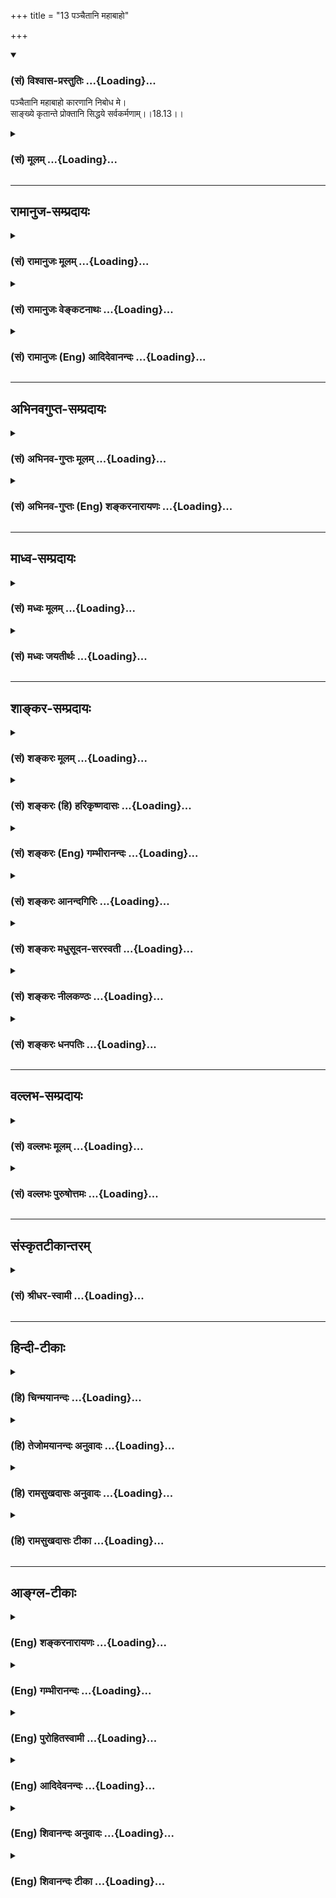 +++
title = "13 पञ्चैतानि महाबाहो"

+++
<div class="js_include" newlevelforh1="3" title="(सं) विश्वास-प्रस्तुतिः" unfilled url="/purANam/mahAbhAratam/06-bhIShma-parva/02-bhagavad-gItA-parva/saMskRtam/vishvAsa-prastutiH/18_moxa-saMnyAsa-yogaH/13_panchaitAni_mahAb.md">
<details open><summary><h3>(सं) विश्वास-प्रस्तुतिः ...{Loading}...</h3></summary>

पञ्चैतानि महाबाहो कारणानि निबोध मे।  
साङ्ख्ये कृतान्ते प्रोक्तानि सिद्धये सर्वकर्मणाम्।।18.13।।
</details>
</div>
<div class="js_include collapsed" newlevelforh1="3" title="(सं) मूलम्" unfilled url="/purANam/mahAbhAratam/06-bhIShma-parva/02-bhagavad-gItA-parva/saMskRtam/mUlam/18_moxa-saMnyAsa-yogaH/13_panchaitAni_mahAb.md">
<details><summary><h3>(सं) मूलम् ...{Loading}...</h3></summary>

पञ्चैतानि महाबाहो कारणानि निबोध मे।  
साङ्ख्ये कृतान्ते प्रोक्तानि सिद्धये सर्वकर्मणाम्।।18.13।।
</details>
</div>


_________________
## रामानुज-सम्प्रदायः
<div class="js_include collapsed" newlevelforh1="3" title="(सं) रामानुजः मूलम्" unfilled url="/purANam/mahAbhAratam/06-bhIShma-parva/02-bhagavad-gItA-parva/saMskRtam/rAmAnujaH/mUlam/18_moxa-saMnyAsa-yogaH/13_panchaitAni_mahAb.md">
<details><summary><h3>(सं) रामानुजः मूलम् ...{Loading}...</h3></summary>

।।18.13।। संख्या बुद्धिः; **साङ्ख्ये कृतान्ते** यथावस्थिततत्त्वविषयया
वैदिक्या बुद्ध्या अनुसंहिते निर्णये **सर्वकर्मणां सिद्धये** -- उत्पत्तये
**प्रोक्तानि पञ्च एतानि कारणानि निबोध मे** मम सकाशात् अनुसंधत्स्व।  
  
वैदिकी हि बुद्धिः शरीरेन्द्रियप्राणजीवात्मोपकरणं परमात्मानम् एव कर्तारम्
अवधारयति। य आत्मनि तिष्ठन्नात्मनोऽन्तरो यमात्मा न वेद; यस्यात्मा शरीरम्;
य आत्मानमन्तरो यमयति; स त आत्मान्तर्याम्यमृतः (श0 प0
14।5।30)अन्तःप्रविष्टः शास्ता जनानां सर्वात्मा (तै0 आ0 3।11।3)
इत्यादिषु। तद् इदम् आह --

</details>
</div>
<div class="js_include collapsed" newlevelforh1="3" title="(सं) रामानुजः वेङ्कटनाथः" unfilled url="/purANam/mahAbhAratam/06-bhIShma-parva/02-bhagavad-gItA-parva/saMskRtam/rAmAnujaH/venkaTanAthaH/18_moxa-saMnyAsa-yogaH/13_panchaitAni_mahAb.md">
<details><summary><h3>(सं) रामानुजः वेङ्कटनाथः ...{Loading}...</h3></summary>

  
  
।।18.13।। अनिष्टमिष्टम् \[18।12\] इत्यादेरनन्तरं कारणपञ्चकोक्तेः का
सङ्गतिः इत्यत्राऽऽह -- इदानीमिति। साक्षात्प्रश्नविषये प्रत्युक्ते
सतीत्यर्थः। भगवति पुरुषोत्तम इत्युमाभ्यां प्रागुक्तप्रकारेण
सर्वान्तर्यामिणः
तद्गतत्वतत्प्रयुक्तदोषाभावख्यापनम्। प्रकारमाहेत्यनेनातृतीयाध्यायादनुक्रान्तस्याकर्तृत्वानुसन्धानस्यात्रैव
सहेतुकयथावस्थितस्वरूपशोधनमिति दर्शितम्। त्रिषु त्यागेषु प्रक्रान्तेषु
अन्यतमस्य प्रकारशोधनमिति सङ्गतिः। त्रिविधेऽपि त्यागे सात्त्विकतया
प्रक्रान्ते किमिति कर्तृत्वत्यागप्रकारमात्रोपपादनं इत्यत्राऽऽह -- तत
एवेति। इतिशब्दोऽत्र हेत्वर्थः। ऋत्विगादिषु कर्तृत्वेऽपि यजमानादेः कर्मणि
फले च ममता दृश्यते तद्वदस्यापि किं न स्यात् अतः कर्तृत्वत्यागमात्रात्कथं
कर्मणि फले च ममताबुद्धिनिवृत्तिः इत्यत्राऽऽह -- परमपुरुषो हीति। हीति
प्रमाणप्रसिद्धिसूचनम्। त्वं न्यञ्चद्भिरुदञ्चद्भिः कर्मसूत्रोपपादितैः। हरे
विहरसि क्रीडाकन्दुकैरिव जन्तुभिःबालः क्रीडनकैरिव
\[म.भा.3।12।543।30।37\]कृष्णस्य हि कृते भूतमिदं विश्वं चराचरम्
\[म.भा.2।38।23\] इत्यादिप्रसिद्धमाह -- स्वकीयेनेत्यादिना। करणाधिपाधिपो
हि परमपुरुषः श्रूयते अतः करणानां जीवशेषत्वदशायामपि गजतुरगाद्यलङ्कारेषु
राज्ञ इव परमपुरुषस्य शेषित्वं न निवर्तत इत्यभिप्रायेणाऽऽहस्वकीयैश्च
करणकलेवरप्राणैरिति। सङ्कोचकाभावाद्दृष्टादृष्टफलप्रदानादिकमपि तस्य
लीलेत्याहस्वलीलाप्रयोजनायेति। लोकवत्तु लीलाकैवल्यम् \[ब्र.सू.2।1।33\]
इत्यादिभिरिदं मीमांसितमिति भावः। लीलादिप्रयोजनायेति पाठे तु आदिशब्देन
कारुण्यादिमूलभक्तरक्षणादिग्रहणम्। ननु शास्त्रीयस्य कर्मणः
परमपुरुषसमाराधनतयैव विधानात्फलपर्यन्तस्य तस्य तदीयता युक्ता लौकिकं तु
कर्म न तथा शिष्टं; नापि तथाध्यक्षं; क्षुन्निवृत्त्यादेः फलस्य
जीवगामित्वेनैवोपलम्भात्; अतो लौकिकानां फलानां जीवशेषत्वे तत्साधनस्यापि
कर्मणस्तदर्थता युक्ता तस्मात्सिद्धये सर्वकर्मणाम् इत्यादिभिः
सर्वविषयसङ्गत्यागाद्युपपादनमशक्यमिति तत्राऽऽह -- अत इति। परमपुरुषस्यैवेति
-- षष्ठी स्वस्वामिभावाख्यसम्बन्धविशेषविश्रान्ता। यथा
पञ्जरशकुन्तपोषणादिकं तत्सुखादिकं च सार्वभौमस्य शेषभूतं; तथाऽत्रापीति
भावः। ,साङ्ख्ये कृतान्ते इति न साङ्ख्यसिद्धान्तो विवक्षितः;
तत्रेश्वरानभ्युपगमात् करणातिरिक्तस्य कर्तृत्वानभ्युपगमेनकर्ता करणं
पृथग्विधम् इति कर्तृकरणविभागोक्त्यसम्भवात्; तस्य वेदविरुद्धत्वे
तत्त्वोपदेशाय तदुपन्यासायोगात्; अविरुद्धत्वेऽपि
वेदमूलत्वस्यैवाङ्गीकर्तव्यत्वे वेद एव विश्रमात्; अर्थौचित्याय च
रूढिपरित्यागेन यौगिकार्थावलम्बनस्य सर्वसम्मतेः अतो वेदेष्वेव
यथावस्थिततत्त्वनिर्णयाय प्रवृत्तो भागः साङ्ख्यकृतान्तशब्देन विवक्षित
इत्यभिप्रायेण निर्वक्ति -- सङ्ख्या बुद्धिरिति। प्रकरणानुरोधेन बुद्धिं
विशिनष्टियथावस्थितेति। यदिहशङ्क्तरेणोक्तंपदार्थाः सङ्ख्यायन्ते यस्मिन्
शास्त्रे तत्साङ्ख्यं वेदान्तः; स एव कृतान्तः; कृतस्य कर्मणोऽस्मिन्नन्तः
इति तदसत्; वेदान्तेष्वपि कर्मान्वयस्य स्थापितत्वात्; रूढिपरित्यागे
चावश्यम्भाविन्युचिततमयोगस्यैव ग्रहीतुं युक्तत्वात्। अन्तशब्दो
निश्चयपरतया नैघण्टुकैः पठितः स एव बुद्धिपूर्वसम्पादिततया कृतशब्देन
विशेष्यत इत्यभिप्रायेणअनुसंहिते निर्णय इत्युक्तम्। यद्वा निर्णयशब्दोऽत्र
निर्णीतवस्तुपरः कृतान्तशब्दस्य सिद्धान्तपर्यायस्य
तत्तदभ्युपगतार्थरूढत्वात्। अत एव हि -- अनुसंहित इति विशेषितम्। न हि
निर्णय एवानुसन्धातव्यः। अथवा प्राचां निर्णयः परैरनुसंहित इति भावः।
निर्णायकशब्दपरो वाऽत्र निर्णयशब्दः। तदानींप्रोक्तानि इत्यनेन समन्वयः।
सिद्धिशब्देन फलपर्यन्तत्वादिकमिहाविवक्षितम्यत्कर्म प्रारभते; ৷৷. ৷৷.
पञ्चैते तस्य हेतवः \[18।15\] इति
कर्मस्वरूपोपसम्पत्तेरेवानन्तरोक्तेरित्यभिप्रायेणाऽऽह -- उत्पत्तय इति। मम
कारणानि इत्यसम्भवान्मदीयानि कारणानीत्युक्तेरिह दैवशब्दनिर्दिष्टस्य
स्वस्य स्वकीयत्वाभावेनानन्वयादुचितमन्वयमाह -- मम सकाशादनुसन्धत्स्वेति।
वक्ष्यमाणानां पञ्चानां यथादर्शनं विविक्ते हेतुभावे
मनस्समाधानविधानार्थमिदमिति भावः। ष़ड्विंशकमनभ्युपगच्छतां पञ्चविंशकं च
कर्तृत्वारोपमात्राधिकरणं प्रतिपादयतां प्रकरणमिदं विरुद्धमित्यभिप्रायेण
यौगिकार्थपरत्वमुपपादयति -- वैदिकी हीति।
शरीरेन्द्रियप्राणजीवात्मोपकरणमिति बहुव्रीहिः। उपकरणं
विवक्षितकार्यार्थतयोपात्तः परिकरः।  
  

</details>
</div>
<div class="js_include collapsed" newlevelforh1="3" title="(सं) रामानुजः (Eng) आदिदेवानन्दः" unfilled url="/purANam/mahAbhAratam/06-bhIShma-parva/02-bhagavad-gItA-parva/saMskRtam/rAmAnujaH/english/AdidevAnandaH/18_moxa-saMnyAsa-yogaH/13_panchaitAni_mahAb.md">
<details><summary><h3>(सं) रामानुजः (Eng) आदिदेवानन्दः ...{Loading}...</h3></summary>

18.13 'Sankhya' means Buddhi (reasoning). 'Sankhya-krtanta' means that
which is determined after due deliberations by the Buddhi in accordance
with the Vedas on the nature of the things as they are. Learn them from
Me. There are five causes for the accomplishment of all actions. But the
understanding according to the Vedas (Vaidiki-buddhi) is that the
Supreme Self alone is the agent working through body, senses, Pranas and
the individual self, as asserted in the following Srutis: 'He who,
dwelling in the self, who rules the self from within your self, the
Inner Ruler, immortal' (Br. U. Madh., 3.7.22), and 'He who has
penetrated the interior, is the Ruler of all creatures and the Self of
all' (Tai. A., 3.11.3). Sri Krsna nows sets forth the five causes:

</details>
</div>


_________________
## अभिनवगुप्त-सम्प्रदायः
<div class="js_include collapsed" newlevelforh1="3" title="(सं) अभिनव-गुप्तः मूलम्" unfilled url="/purANam/mahAbhAratam/06-bhIShma-parva/02-bhagavad-gItA-parva/saMskRtam/abhinava-guptaH/mUlam/18_moxa-saMnyAsa-yogaH/13_panchaitAni_mahAb.md">
<details><summary><h3>(सं) अभिनव-गुप्तः मूलम् ...{Loading}...</h3></summary>

।।18.13 -- 18.17।। अधुना व्यवहारदशायामपि पञ्चस्वपि कर्महेतुषु स्थितेषु
बलादेवामी ( बलादमी ) अविद्यान्धाः पुमांसः स्वात्मन्येव
सकलकर्तृभावभारमारोपयन्ति ( आरोपयन्त्येते )। अतो निजयैव धिया आत्मानं
बध्नन्ति; न तु वस्तुस्थित्या अस्य बन्धः इत्युपदिश्यते -- पञ्चेत्यादि न
निबद्ध्यते इत्यन्तम्। कृतः अन्तः; निश्चयः यत्रेति कृतान्तः; सिद्धान्तः।
अधिष्ठानं; विषयः। दैवम्; प्रागर्जितं शुभाशुभम्। पञ्चैते अधिष्ठानादयः
सामग्रीरूपतां प्राप्ताः सर्वकर्मसु हेतवः। अन्ये तु; अधिष्ठीयते अनेन सर्वं
कर्म इति बुद्धिगतं रजोलब्धवृत्तिकं
धृतिश्रद्धासुखविविदिषाविविदिषारूपपञ्चकपरिणामिकर्मयोगशब्दवाच्यमधिष्ठानं
क्वचित् प्रयत्नशब्देन उक्तम्। कर्ता; अनुसन्धाता बुद्धिलक्षणः। करणं
मनश्चक्षुरादि; बाह्यमपि च खड्गादि। चेष्टा प्राणापानादिका। दैवशब्देन
धर्माधर्मौ ताभ्यां च बुद्धिगताः सर्वेऽपि भावा उपलक्षिताः \[ इति \]।
अन्ये तु अधिष्ठानम् ईश्वरं मन्यन्ते। अकृतबुद्धित्वात्; अनिश्चितप्रज्ञतया।
यः पुनरहंकारवियोगदार्ढ्येन प्रागुक्तयुक्तिशतशोधितेन कर्माणि करोति न स
बन्धभाक् +++(; N न संबन्धभाक् )+++; कृतबुद्धित्वात् इत्याशयः।

</details>
</div>
<div class="js_include collapsed" newlevelforh1="3" title="(सं) अभिनव-गुप्तः (Eng) शङ्करनारायणः" unfilled url="/purANam/mahAbhAratam/06-bhIShma-parva/02-bhagavad-gItA-parva/saMskRtam/abhinava-guptaH/english/shankaranArAyaNaH/18_moxa-saMnyAsa-yogaH/13_panchaitAni_mahAb.md">
<details><summary><h3>(सं) अभिनव-गुप्तः (Eng) शङ्करनारायणः ...{Loading}...</h3></summary>

18.13 See Comment under 18.17

</details>
</div>


_________________
## माध्व-सम्प्रदायः
<div class="js_include collapsed" newlevelforh1="3" title="(सं) मध्वः मूलम्" unfilled url="/purANam/mahAbhAratam/06-bhIShma-parva/02-bhagavad-gItA-parva/saMskRtam/madhvaH/mUlam/18_moxa-saMnyAsa-yogaH/13_panchaitAni_mahAb.md">
<details><summary><h3>(सं) मध्वः मूलम् ...{Loading}...</h3></summary>

।।18.13।। पुनः सन्न्यासं प्रपञ्चयितुं कर्मकारणान्याह -- पञ्चेत्यादिना।
साङ्क्ष्ये कृतान्ते ज्ञानसिद्धान्ते।

</details>
</div>
<div class="js_include collapsed" newlevelforh1="3" title="(सं) मध्वः जयतीर्थः" unfilled url="/purANam/mahAbhAratam/06-bhIShma-parva/02-bhagavad-gItA-parva/saMskRtam/madhvaH/jayatIrthaH/18_moxa-saMnyAsa-yogaH/13_panchaitAni_mahAb.md">
<details><summary><h3>(सं) मध्वः जयतीर्थः ...{Loading}...</h3></summary>

।।18.13।। पञ्चेत्यादेः प्रकृतेन सङ्गत्यप्रतीतेस्तामाह -- **पुनरि**ति। न
केवलं काम्यानां कर्मणां न्यासः सन्न्यासः; किन्तु
कर्तृत्वाभिमानत्यागश्चेत्येवं प्रागुक्तं सन्न्यासं पुनः प्रपञ्चयितुं
आत्मनोऽकर्तृत्वे क्रियानिष्पत्तिप्रसङ्गादङ्गीकार्ये कर्तृत्वे कथं
तदभिमानत्यागो युक्तः इत्याशङ्कापरिहारार्थमात्यव्यतिरिक्तान्येव
कर्मकारणान्याहेत्यर्थः। साङ्ख्यशब्दः कापिलतन्त्रे रूढः। कृतं कर्म
तस्यान्तो निवृत्तिर्यत्रोच्य इत्युपनिषत्सु कृतान्तशब्दं
कश्चिद्व्याख्यातवान्; तदुभयं निवर्तयितुमाह -- **साङ्ख्य** इति।
ज्ञानार्थः सिद्धान्तो ज्ञानसिद्धान्तः सिद्धान्त इति शास्त्रं लक्ष्यते;
कापिलतन्त्रस्य निन्दितत्वात् उपनिषत्स्वपि कर्मत्यागाप्रतिपादनात्।

</details>
</div>


_________________
## शाङ्कर-सम्प्रदायः
<div class="js_include collapsed" newlevelforh1="3" title="(सं) शङ्करः मूलम्" unfilled url="/purANam/mahAbhAratam/06-bhIShma-parva/02-bhagavad-gItA-parva/saMskRtam/shankaraH/mUlam/18_moxa-saMnyAsa-yogaH/13_panchaitAni_mahAb.md">
<details><summary><h3>(सं) शङ्करः मूलम् ...{Loading}...</h3></summary>

।।18.13।। -- **पञ्च एतानि** वक्ष्यमाणानि हे **महाबाहो; कारणानि**
निर्वर्तकानि **निबोध मे** मम इति। उत्तरत्र चेतःसमाधानार्थम्;
वस्तुवैषम्यप्रदर्शनार्थं च। तानि च कारणानि ज्ञातव्यतया स्तौति --
**साङ्ख्ये** ज्ञातव्याः पदार्थाः संख्यायन्ते यस्मिन् शास्त्रे तत् साङ्ख्यं
वेदान्तः। **कृतान्ते** इति तस्यैव विशेषणम्। कृतम् इति कर्म उच्यते; तस्य
अन्तः परिसमाप्तिः यत्र सः कृतान्तः; कर्मान्तः इत्येतत्। यावानर्थ उदपाने
(गीता 2।46) सर्वं कर्माखिलं पार्थ ज्ञाने परिसमाप्यते (गीता 4।33) इति
आत्मज्ञाने सञ्जाते सर्वकर्मणां निवृत्तिं दर्शयति। अतः तस्मिन्
आत्मज्ञानार्थे साङ्ख्ये कृतान्ते वेदान्ते **प्रोक्तानि** कथितानि
**सिद्धये** निष्पत्त्यर्थं **सर्वकर्मणाम्**।। कानि तानीति; उच्यते --,

</details>
</div>
<div class="js_include collapsed" newlevelforh1="3" title="(सं) शङ्करः (हि) हरिकृष्णदासः" unfilled url="/purANam/mahAbhAratam/06-bhIShma-parva/02-bhagavad-gItA-parva/saMskRtam/shankaraH/hindI/harikRShNadAsaH/18_moxa-saMnyAsa-yogaH/13_panchaitAni_mahAb.md">
<details><summary><h3>(सं) शङ्करः (हि) हरिकृष्णदासः ...{Loading}...</h3></summary>

।।18.13।। इसलिये क्रिया; कारक और फल आदि आत्मामें अविद्यासे आरोपित होनेके
कारण परमार्थदर्शी,( आत्मज्ञानी ) ही सम्पूर्ण कर्मोंका अशेषतः त्यागी हो
सकता है। कर्म करनेवाले अधिष्ठान ( शरीर ) कर्ताक्रिया आदि कारकोंको;
आत्मभावसे देखनेवाला अज्ञानी; सम्पूर्ण कर्मोंका अशेषतः त्याग नहीं कर
सकता। यह बात अगले श्लोकसे दिखलाते हैं -- हे महाबाहो इनआगे कहे जानेवाले
पाँच कारणोंको अर्थात् कर्मके साधनोंको; तू मुझसे जान। अगले उपदेशमें
अर्जुनके चित्तको लगानेके लिये और अधिष्ठानादिके ज्ञानकी कठिनता दिखानेके
लिये; उन पाँचों कारणोंको जाननेयोग्य बतलाकर; उनकी स्तुति करते हैं। जिस
शास्त्रमें जाननेयोग्य पदार्थोंकी संख्या ( गणना ) की जाय उसका नाम साङ्ख्य
अर्थात् वेदान्त है। कृतान्त भी उसीका विशेषण है। कृत कर्मको कहते हैं ;
जहाँ उसका अन्त अर्थात् जहाँ कर्मोंकी समाप्ति हो जाती है वह कृतान्त है --
यानी कर्मोंका अन्त है। यावानर्थ उदपाने सर्व कर्माखिलं पार्थ
ज्ञाने,परिसमाप्यते इत्यादि वचन भी आत्मज्ञान उत्पन्न होनेपर समस्त
कर्मोंकी निवृत्ति दिखलाते हैं। इसलिये ( कहते हैं कि ) उस आत्मज्ञानप्रद
कृतान्त -- साङ्ख्यमें यानी वेदान्तशास्त्रमें समस्त कर्मोंकी सिद्धिके लिये
कहे हुए ( उन पाँच कारणोंको तू मुझसे सुन )।  
  
,

</details>
</div>
<div class="js_include collapsed" newlevelforh1="3" title="(सं) शङ्करः (Eng) गम्भीरानन्दः" unfilled url="/purANam/mahAbhAratam/06-bhIShma-parva/02-bhagavad-gItA-parva/saMskRtam/shankaraH/english/gambhIrAnandaH/18_moxa-saMnyAsa-yogaH/13_panchaitAni_mahAb.md">
<details><summary><h3>(सं) शङ्करः (Eng) गम्भीरानन्दः ...{Loading}...</h3></summary>

18.13 O mighty-armed one, nibodha, learn; me, from Me; imani, these;
panca, five; karanani, factors, accessories, which are going to be
stated-for drawing the attention of his (Arjuna's) mind and for showing
the difference among these categories \[Categories: locus (body) etc\],
the Lord praises those accessories in the succeeding verses as fit for
being known-; siddhaye, for the accomplishment; sarva-karmanam, of all
actions; proktani, which have been spoken of; sankhye, in
Vedanta-sankhya is that scripture where the subject-matters \[In the
sentence, 'Thou art That', the word Thou means the individual Self, and
That means Brahman. The comprehension of their unity, and also 'hearing,
reflection and meditation' are referred to as the subject-matters.\] to
be known are fully (samyak) stated (khyayante)-; krtante, in which
actions terminate. Krtante alifies that very word (Vedanta). Krtam mean
action. That in which occurs the culmination (anta) of that krtam is
krtantam, i.e. the termination of actions. In the texts, '৷৷.as much
utility as a man has in a well' (2.46), and 'O son of Prtha, all actions
in their totality culminate in Knowledge' (4.33), the Lord shows the
cessation of all actions when the knowledge of the Self dawns. Hence (it
is said): '৷৷.which have been spoken of in that Vedanta where actions
culminate and which is meant for the knowledge of the Self.' Which are
they; This is being answered:

</details>
</div>
<div class="js_include collapsed" newlevelforh1="3" title="(सं) शङ्करः आनन्दगिरिः" unfilled url="/purANam/mahAbhAratam/06-bhIShma-parva/02-bhagavad-gItA-parva/saMskRtam/shankaraH/AnandagiriH/18_moxa-saMnyAsa-yogaH/13_panchaitAni_mahAb.md">
<details><summary><h3>(सं) शङ्करः आनन्दगिरिः ...{Loading}...</h3></summary>

।।18.13।। नन्वपरमार्थसंन्यासवदविशेषादज्ञानां परमार्थसंन्यासोऽपि किं न
स्यात्त्यागस्य सुकरत्वात्तत्राह -- **अतः परमार्थेति।** तस्य
सम्यग्दर्शनादविद्यानिवृत्तौ तदारोपितक्रियाकारकादिनिवृत्तेरिति हेत्वर्थः।
विद्यावतः सर्वकर्मसंन्यासित्वसंभावनामुक्त्वैवकारव्यावर्त्यं दर्शयति --
**नत्विति।** अविदुषोऽशेषकर्मणां तद्धेतूनां च रागादीनां त्यागायोगे
कारकेष्वधिष्ठानादिष्वात्मत्वदर्शनं हेतुमाह -- **क्रियेति।**
कथमधिष्ठानादीनां क्रियाकर्तृत्वं कथं वा
विदुषस्तेष्वात्मत्वधीरित्याशङ्क्यानन्तरश्लोकचतुष्टयस्य तात्पर्यमाह --
**तदेतदिति।** कर्मार्थानामधिष्ठानादीनामप्रामाणिकत्वाशङ्कामादावुद्धरति --
**पञ्चेति।** उत्तरत्रेत्यधिष्ठानादिषु वक्ष्यमाणेष्वित्यर्थः। वस्तूनां
तेषामेव वैषम्यं दिदर्शयिषितं नहि चेतःसमाधानादृते ज्ञातुं शक्यते।
साङ्ख्यशब्दं व्युत्पादयति -- **ज्ञातव्या इति।** आत्मा
त्वंपदार्थस्तत्पदार्थो ब्रह्म तयोरैक्यधीस्तदुपयोगिनश्च श्रवणादयः
पदार्थास्ते संख्यायन्ते व्युत्पाद्यन्ते। कृतान्तशब्दस्य वेदान्तविषयत्वं
विभजते -- **कृतमित्यादिना।** वेदान्तस्य तत्त्वधीद्वारा कर्मावसानभूमित्वे
वाक्योपक्रमानुकूल्यं दर्शयति -- **यावानिति।** उदपाने कूपादौ यावानर्थः
स्नानादिस्तावानर्थः समुद्रे संपद्यतेऽतो यथा कूपादिकृतं कार्यं सर्वं
समुद्रेऽन्तर्भवति तथा सर्वेषु वेदेषु कर्मार्थेषु यावत्फलं तावज्ज्ञानवतो
ब्राह्मणस्य ज्ञानेऽन्तर्भवति; ज्ञानं प्राप्तस्य कर्तव्यानवशेषादित्यर्थः।
तत्रैव वाक्यान्तरमनुक्रामति -- **सर्वमिति।** उदाहृतवाक्ययोस्तात्पर्यमाह
-- **आत्मेति।** आत्मज्ञाने सति सर्वकर्मनिवृत्तावपि कथं वेदान्तस्य
कृतान्तत्वमित्याशङ्क्याह -- **अत इति।** तानि मद्वचनतो निबोधेति पूर्वेण
संबन्धः।

</details>
</div>
<div class="js_include collapsed" newlevelforh1="3" title="(सं) शङ्करः मधुसूदन-सरस्वती" unfilled url="/purANam/mahAbhAratam/06-bhIShma-parva/02-bhagavad-gItA-parva/saMskRtam/shankaraH/madhusUdana-sarasvatI/18_moxa-saMnyAsa-yogaH/13_panchaitAni_mahAb.md">
<details><summary><h3>(सं) शङ्करः मधुसूदन-सरस्वती ...{Loading}...</h3></summary>

।।18.13।। तत्रात्मज्ञानरहितस्य संसारित्वे हेतुः कर्मत्यागासंभव उक्तोनहि
देहभृता शक्यं त्यक्तुं कर्माण्यशेषतः इति। तत्राज्ञस्य कर्मत्यागासंभवे को
हेतुः कर्महेतावधिष्ठानादिपञ्चके तादात्म्यभिमान इतीममर्थं चतुर्भिः
श्लोकैः प्रपञ्चयति। तत्र प्रथमेनाधिष्ठानादीनि पञ्च वेदान्तप्रमाणमूलानि
हेयत्वार्थमवश्यं ज्ञातव्यानीत्याह -- पञ्चैतानीति। इमानि वक्ष्यमाणानि
पञ्च सर्वकर्मणां सिद्धये निष्पत्तये कारणानि निर्वर्तकानि हे महाबाहो; मे
मम परमात्परस्य सर्वज्ञस्य वचनान्निबोध बोद्धुं सावधानो भव।
नह्यत्यन्तदुर्ज्ञानान्येतान्यनवहितचेतसा शक्यन्ते ज्ञातुमिति
चेतःसमाधानविधानेन तानि स्तौति। महाबाहुत्वेन च सत्पुरुष एव शक्तो
ज्ञातुमिति सूचयति स्तुत्यर्थमेव। किमेतान्यप्रमाणकान्येव तव
वचनाज्ज्ञेयानि नेत्याह -- साङ्ख्ये कृतान्ते प्रोक्तानीति।
निरतिशयपुरुषार्थप्राप्त्यर्थं सर्वानर्थनिवृत्त्यर्थं च ज्ञातव्यानि। जीवो
ब्रह्म तयोरैक्यं तद्बोधोपयोगिनश्च श्रवणादयः पदार्थाः संख्यायन्ते
व्युत्पाद्यन्तेऽस्मिन्निति साङ्ख्यं वेदान्तशास्त्रं
तस्मिन्नात्मवस्तुमात्रप्रतिपादके किमर्थमनात्मभूतान्यवस्तूनि लोकसिद्धानि
च कर्मकारणानि पञ्च प्रतिपाद्यन्त इत्यतः शास्त्रविशेषणं कृतान्त इति।
कृतमिति कर्मोच्यते तस्यान्तः परिसमाप्तिस्तत्त्वज्ञानोत्पत्त्या यत्र
तस्मिन्कृतान्ते शास्त्रे प्रोक्तानि प्रसिद्धान्येव
लोकेऽनात्मभूतान्येवात्मतया मिथ्याज्ञानारोपेण गृहीतान्यात्मतत्त्वज्ञानेन
बाधसिद्धये हेयत्वेनोक्तानि। यदा ह्यन्यधर्म एव
कर्मात्मन्यविद्ययाऽध्यारोपितमित्युच्यते तदा शुद्धात्मज्ञानेन
तद्बाधात्कर्मणोऽन्तः कृतो भवति। अत आत्मनः
कर्मासंबन्धप्रतिपादनायानात्मभूतान्येव पञ्च कर्मकारणानि वेदान्तशास्त्रे
मया कल्पितान्यनूदितानीति नाद्वैतात्ममात्रतात्पर्यहानिस्तेषां
तदङ्गत्वेनैवेतरप्रतिपादनादिहापि च सर्वकर्मान्तत्वं ज्ञानस्य
प्रतिपादितंसर्वं कर्माखिलं पार्थ ज्ञाने परिसमाप्यते इति।
तस्माज्ज्ञानशास्त्रस्य कर्मान्तत्वमुपपन्नम्।

</details>
</div>
<div class="js_include collapsed" newlevelforh1="3" title="(सं) शङ्करः नीलकण्ठः" unfilled url="/purANam/mahAbhAratam/06-bhIShma-parva/02-bhagavad-gItA-parva/saMskRtam/shankaraH/nIlakaNThaH/18_moxa-saMnyAsa-yogaH/13_panchaitAni_mahAb.md">
<details><summary><h3>(सं) शङ्करः नीलकण्ठः ...{Loading}...</h3></summary>

।।18.13।। नन्वात्मनः कर्मालेपनिमित्तं यदकर्तृत्वानुसंधानं तत्किं
योषिदग्निदृष्ट्यादिवदाहार्यमुत वास्तवमेव
सदविद्याध्यस्तकर्तृत्वेनावृतमिति शास्त्रदृष्ट्या
कर्तृत्वतिरोधानेनाकर्तृत्वमेव भाव्यत इत्याशङ्क्याग्नित्वेन दृष्टायां
योषिति दग्धृत्वादर्शनेनेव कल्पितेनाकर्तृत्वेन वास्तवस्य
कर्मालेपस्यासंभवादाद्यं निरस्य द्वितीयमुपपादयिष्यन् पीठिकामारचयति --
**पञ्चेति।** हे महाबाहो; सर्वकर्मणां सिद्धये इमानि वक्ष्यमाणानि पञ्च
कारणानि निर्वर्तकानि मे मद्वचनान्निबोध बुध्यस्व। स्ववचने
विश्वासोत्पादनार्थं कारणानां समूलत्वमाह साङ्ख्ये कृतान्ते
प्रोक्तानीति। ,सम्यग्विविच्य ख्यायन्ते प्रकटीक्रियन्ते
तत्त्वान्यात्मानात्मपदार्थरूपाणि यस्मिंस्तत्साङ्ख्यं वेदान्तशास्त्रम्।
तदेव विशिनष्टि। कृतान्ते कृतस्य कर्मणोऽन्तः परिसमाप्तिर्यस्मिन्। सर्वं
कर्माखिलं पार्थ ज्ञाने परिसमाप्यते इत्यात्मज्ञाने सति सर्वकर्मणां
समाप्तिदर्शनात् तस्मिन्साङ्ख्ये कृतान्ते प्रोक्तानि।

</details>
</div>
<div class="js_include collapsed" newlevelforh1="3" title="(सं) शङ्करः धनपतिः" unfilled url="/purANam/mahAbhAratam/06-bhIShma-parva/02-bhagavad-gItA-parva/saMskRtam/shankaraH/dhanapatiH/18_moxa-saMnyAsa-yogaH/13_panchaitAni_mahAb.md">
<details><summary><h3>(सं) शङ्करः धनपतिः ...{Loading}...</h3></summary>

।।18.13।। एवं परमार्थसंन्यासिनां त्रिविधकर्मफलाभावमुक्त्वा
परमार्थसंन्यासाधिकारकारणस्यात्मन्यकर्तृत्वज्ञानस्यावश्यकतां बोधयितुमाह
-- पञ्चैतानीत्यादिना। एतानि वक्ष्यमाणानि कारणानि निर्वर्तकानि निबोध
मद्वजनाज्जनीहि। ज्ञात्वा च महाबाहुसाध्ये कायिके युद्धे कर्मणि
कर्तृत्वाभिमानं परित्यजेति ध्वनयन्संबोधयति -- महाबाहो इति।
देषामवश्यज्ञातव्यताज्ञापनाय तानि स्तौति -- साङ्ख्य इति। त्वंपदार्थ आत्मा
तत्पदार्थो ब्रह्म तयोरैक्यधीः तदुपयोगिनश्च शमदमादयो ज्ञातव्यः पदार्थाः
संख्यायन्ते व्युत्पाद्यन्ते यस्मिन्वेदान्तशास्त्रे तत्साङ्ख्यं। साङ्ख्यं
विशिनष्टि -- कृतान्ते कृतस्य कर्मणोऽन्तः परिसमाप्तिर्यत्र इत्यात्मज्ञाने
जाते सर्वकर्मणां निवृत्तेर्दर्शितत्वात् आत्मज्ञानार्थकस्य साङ्ख्यस्यापि
कृतान्तत्वं। तस्मिन्प्रोक्तानि सर्वेषां कर्मणां सिद्धये निष्पत्त्यर्थ
कथितानीत्यर्थः। संख्या मोचकं ज्ञानं तत्संबन्धिनि तज्जनके
साङ्ख्येऽकृतान्तेऽकृतो वेदोऽपौरुषेयत्वात्तस्यान्ते वेदान्ते इत्यर्थस्तु
प्रश्लेषं विनैवार्थसंभवमभिप्रेत्याचार्यैर्न प्रदर्शितः। यत्तु
संख्यायन्ते गण्यन्ते तत्त्वान्यस्मिन्निति साङ्ख्यं कृतोऽन्तो निर्णयो
यस्मिन्निति कृतान्तं साङ्ख्यशास्त्रमेव तस्मिन्नत्यपरे वर्णयन्ति
तन्नोपादेयम्। साङ्ख्यशास्त्रे अधिष्ठानादीनां कारणत्वेनानुक्तत्वात्।
भिन्नाः भोक्तार आत्मान इति प्रतिपादकस्य साङ्ख्यशास्त्रस्य
कर्तृत्वभोक्तृत्वशून्य एक एवात्मेति स्वसिद्धान्तविरुद्धस्य स्वोक्तेऽर्थे
प्रमाणत्वेनोपन्थासायोगाच्च।

</details>
</div>


_________________
## वल्लभ-सम्प्रदायः
<div class="js_include collapsed" newlevelforh1="3" title="(सं) वल्लभः मूलम्" unfilled url="/purANam/mahAbhAratam/06-bhIShma-parva/02-bhagavad-gItA-parva/saMskRtam/vallabhaH/mUlam/18_moxa-saMnyAsa-yogaH/13_panchaitAni_mahAb.md">
<details><summary><h3>(सं) वल्लभः मूलम् ...{Loading}...</h3></summary>

।।18.13।। इदानीं भगवत्कर्तृत्वानुसन्धानपूर्वकम्।
स्वकर्तृत्वानुसन्धानपरिहार उदीर्यते।।1।। कर्तृत्वं स्वस्य मनुते सत्सु
कर्तृषु पञ्चसु। स यथा निन्द्यते लोके तथा कृष्णेन
शास्त्रतः।।2।। पश्येद्गुणानां हेतुत्वं यदा,दैवस्य वा हरेः। तत एवेह
ममतात्यागः स्यात्फलकर्मणोः।।3।। तत्रान्तर्यामिपुरुषे (षः स्वकीयैः
करणादिभिः) कर्तृत्वं मुख्यतः स्थितम्। (जीवात्मना स्वलीलार्थं
कर्माण्यारभते ततः)। स्वातन्त्र्यात्परतन्त्रे तु गौणमेवाभ्युपेयते।।4।। अतो
ब्रह्मगतं कर्तृत्वादि जीवे तदंशतः। सर्वं कर्मफलं (चापि पुरुषस्य परस्य
तत्) चौर्प्यं पुरुषेण परत्र तत्। इति तत्त्वं भगवता
भाष्यमाभाष्यतेऽन्ततः।।5।। पञ्चेति। कृतान्ते सिद्धान्ते कृतनिर्णये वा
साङ्ख्ये प्रोक्तानि सिद्धान्तीकृत्योक्तानि सर्वकर्मणां सिद्धये पञ्चैतानि
कारणानि निबोध मे मम सकाशादवधेहि। साङ्ख्ये हि वेदानुरोधेन सूत्रनिबन्धो
दृश्यते; तदनुरोधे शरीरेन्द्रियप्राणजीवात्मोपकरणं
परमात्मानमन्तर्यामिणमुत्तमं कर्त्तारं प्रत्याययति य आत्मनि
तिष्ठन्नात्मानमन्तरो यमयति; यमात्मा न वेद; यस्यात्मा शरीरं स त
आत्माऽन्तर्याम्यमृतः \[श.प.14।5।30\] अन्तः प्रविष्टः शास्ता जनानां
सर्वात्मा \[तै.उ.3।11चित्त्यु.11।1\] इत्यादौ स्वातन्त्र्येण
नियमनादिकर्तृत्वं केवलस्य परमात्मनो बोध्यते इति। तदेककर्तृत्वं तदंशभूते
जीवात्मनि सततं शुद्धं; अन्यत्तु प्राकृतं निषिध्यते तदेतदग्रे
स्फुटीभविष्यति।

</details>
</div>
<div class="js_include collapsed" newlevelforh1="3" title="(सं) वल्लभः पुरुषोत्तमः" unfilled url="/purANam/mahAbhAratam/06-bhIShma-parva/02-bhagavad-gItA-parva/saMskRtam/vallabhaH/puruShottamaH/18_moxa-saMnyAsa-yogaH/13_panchaitAni_mahAb.md">
<details><summary><h3>(सं) वल्लभः पुरुषोत्तमः ...{Loading}...</h3></summary>

  
  
।।18.13।। ननु सङ्गफलपरित्यागेऽपि कर्मकर्त्तुः फलं तु सम्भावितमेव;
भोजनतृप्तिवदौषधार्थभक्षितमादकद्रव्यजोन्मादवत्; अतः कथं फलं न भवेत्
इत्याशङ्क्याऽऽह -- पञ्चैतानीति श्लोकपञ्चकेन। हे महाबाहो
फलत्यागक्रियाकरणसमर्थ सर्वकर्मणां सिद्धये फलाप्तये साङ्ख्ये
त्यागात्यागनिर्णायके कृतान्ते कृतस्य कर्मणोऽन्तः समाप्तिर्यत्र स
कृतान्तो वेदान्तस्तस्मिन् प्रोक्तानि। एतान्यग्रे प्रोच्यमानानि पञ्च
कारणानि मे मत्तो निबोध जानीहि।  
  

</details>
</div>


_________________
## संस्कृतटीकान्तरम्
<div class="js_include collapsed" newlevelforh1="3" title="(सं) श्रीधर-स्वामी" unfilled url="/purANam/mahAbhAratam/06-bhIShma-parva/02-bhagavad-gItA-parva/saMskRtam/shrIdhara-svAmI/18_moxa-saMnyAsa-yogaH/13_panchaitAni_mahAb.md">
<details><summary><h3>(सं) श्रीधर-स्वामी ...{Loading}...</h3></summary>

।।18.13।। ननु कर्म कुर्वतः कर्मफलं कथं न भवेदित्याशङ्क्य सङ्गत्यागिनो
निरहंकारस्य सतः कर्मफलेन लेपो नास्तीत्युपपादयितुमाह **-- पञ्चैतानीति
पञ्चभिः।** सर्वकर्मणां सिद्धये निष्पत्तये इमानि वक्ष्यमाणानि पञ्च
कारणानि मे वचनान्निबोध जानीहि। आत्मनः
कर्तृत्वाभिमाननिवृत्यर्थमवश्यमेतानि ज्ञातव्यानीत्येवं तेषां
स्तुत्यर्थमाह -- साङ्ख्य इति। सम्यक् ख्यायते ज्ञायते परमात्माऽनेनेति
साङ्ख्यं तत्त्वज्ञानं तस्मिन्कृतं कर्म तस्यान्तः समाप्तिरस्मिन्निति
कृतान्तस्तस्मिन्वेदान्तसिद्धान्त इत्यर्थः। यद्वा संख्यायन्ते गण्यन्ते
तत्त्वानि यस्मिन्निति साङ्ख्यं; कृतः अन्तो निर्णयो यस्मिन्निति कृतान्तं
साङ्ख्यशास्त्रमेव तस्मिन्प्रोक्तानि अतः सम्यङ्निबोधेत्यर्थः।

</details>
</div>


_________________
## हिन्दी-टीकाः
<div class="js_include collapsed" newlevelforh1="3" title="(हि) चिन्मयानन्दः" unfilled url="/purANam/mahAbhAratam/06-bhIShma-parva/02-bhagavad-gItA-parva/hindI/chinmayAnandaH/18_moxa-saMnyAsa-yogaH/13_panchaitAni_mahAb.md">
<details><summary><h3>(हि) चिन्मयानन्दः ...{Loading}...</h3></summary>

।।18.13।। त्रिविध त्याग के सन्दर्भ में भगवान् श्रीकृष्ण ने निरहंकार और
निसंग भाव से कर्म करने वाले पुरुष को सात्विक त्यागी कहा था। अत स्वाभाविक
ही है कि अर्जुन के मन में कर्म के स्वरूप को जानने की जिज्ञासा उत्पन्न
होती है। इसलिए भगवान् श्रीकृष्ण प्रस्तुत खण्ड में; कर्म के स्थूल रूप तथा
प्रेरणा; उद्देश्य आदि सूक्ष्म स्वरूप का भी वर्णन करते हैं। किसी भी लौकिक
अथवा आध्यात्मिक कर्म को सम्पादित करने के लिए पाँच कारणों की अपेक्षा होती
है। ये मानों कर्म के अंग हैं; जिनके बिना कर्म की सिद्धि नहीं हो सकती।
यदि मनुष्य अपने कर्मों को अनुशासित और सुनियोजित कर आन्तरिक सांस्कृतिक
विकास को सम्पादित करना चाहता हो; तो उसे अत्याधिक साहस; प्रयोजन का
सातत्य; आत्मविश्वास तथा बौद्धिक क्षमता की आवश्यकता होती है। इसलिए भगवान्
यहाँ अर्जुन को महाबाहो के नाम से सम्बोधित कर उसकी शूरवीरता का आह्वान
करते हैं। कर्मसम्पादन के लिए आवश्यक पाँच कारणों का वर्णन साङ्ख्य दर्शन में
किया गया है। यहाँ साङ्ख्य शब्द से तात्पर्य वेदान्त से है कपिल मुनि जी के
साङ्ख्य दर्शन से नहीं; क्योंकि उसमें इनका वर्णन नहीं किया गया है। इस
श्लोक में प्रयुक्त कृतान्त शब्द साङ्ख्य का विशेषण है। कृतान्त का अर्थ है
कर्मों का अन्त। वेदान्त में उपदिष्ट आत्म ज्ञान के होने पर अहंकार का अन्त
हो जाता है और उसी के साथ उसके कर्मों की समाप्ति हो जाती है। इसलिए;
वेदान्त का विशेषण कृतान्त कहा गया हैं। अगले श्लोक में उन पाँच कारणों को
बताते हैं

</details>
</div>
<div class="js_include collapsed" newlevelforh1="3" title="(हि) तेजोमयानन्दः अनुवादः" unfilled url="/purANam/mahAbhAratam/06-bhIShma-parva/02-bhagavad-gItA-parva/hindI/tejomayAnandaH/anuvAdaH/18_moxa-saMnyAsa-yogaH/13_panchaitAni_mahAb.md">
<details><summary><h3>(हि) तेजोमयानन्दः अनुवादः ...{Loading}...</h3></summary>

।।18.13।। हे महाबाहो ! समस्त कर्मों की सिद्धि के लिए ये पांच कारण साङ्ख्य
सिद्धांत में कहे गये हैं, जिनको तुम मुझसे भलीभांति जानो।।

</details>
</div>
<div class="js_include collapsed" newlevelforh1="3" title="(हि) रामसुखदासः अनुवादः" unfilled url="/purANam/mahAbhAratam/06-bhIShma-parva/02-bhagavad-gItA-parva/hindI/rAmasukhadAsaH/anuvAdaH/18_moxa-saMnyAsa-yogaH/13_panchaitAni_mahAb.md">
<details><summary><h3>(हि) रामसुखदासः अनुवादः ...{Loading}...</h3></summary>

।।18.13।। हे महाबाहो ! कर्मोंका अन्त करनेवाले साङ्ख्यसिद्धान्तमें सम्पूर्ण
कर्मोंकी सिद्धिके लिये ये पाँच कारण बताये गये हैं, इनको तू मेरेसे समझ।

</details>
</div>
<div class="js_include collapsed" newlevelforh1="3" title="(हि) रामसुखदासः टीका" unfilled url="/purANam/mahAbhAratam/06-bhIShma-parva/02-bhagavad-gItA-parva/hindI/rAmasukhadAsaH/TIkA/18_moxa-saMnyAsa-yogaH/13_panchaitAni_mahAb.md">
<details><summary><h3>(हि) रामसुखदासः टीका ...{Loading}...</h3></summary>

।।18.13।।***व्याख्या --***  **पञ्चैतानि महाबाहो कारणानि --** हे
महाबाहो जिसमें सम्पूर्ण कर्मोंका अन्त हो जाता है; ऐसे साङ्ख्यसिद्धान्तमें
सम्पूर्ण विहित और निषिद्ध कर्मोंके होनेमें पाँच हेतु बताये गये हैं।
स्वयं (स्वरूप) उन कर्मोंमें हेतु नहीं है।  
  
**निबोध मे --** इस अध्यायमें भगवान्ने जहाँ साङ्ख्यसिद्धान्तका वर्णन आरम्भ
किया है; वहाँ **निबोध** क्रियाका प्रयोग किया है (18। 13; 50); जब कि
दूसरी जगह **श्रृणु** क्रियाका प्रयोग किया है (18। 4; 19; 29; 36; 45;
64)। तात्पर्य यह है कि साङ्ख्यसिद्धान्तमें तो **निबोध** पदसे अच्छी तरह
समझनेकी बात कही है और दूसरी जगह **श्रृणु** पदसे सुननेकी बात कही है। अतः
साङ्ख्यसिद्धान्तको गहरी रीतिसे समझना चाहिये। अगर उसे अपनेआप (स्वयं) से
गहरी रीतिसे समझा जाय; तो तत्काल तत्त्वका अनुभव हो जाता है।  
  
**साङ्ख्ये कृतान्ते प्रोक्तानि सिद्धये सर्वकर्मणाम् --** कर्म चाहे
शास्त्रविहित हों; चाहे शास्त्रनिषिद्ध हों; चाहे शारीरिक हों; चाहे मानसिक
हों; चाहे वाचिक हों; चाहे स्थूल हों और चाहे सूक्ष्म हों -- इन सम्पूर्ण
कर्मोंकी सिद्धिके लिये पाँच हेतु कहे गये हैं। जब पुरुषका इन कर्मोंमें
कर्तृत्व रहता है; तब कर्मसिद्धि और कर्मसंग्रह दोनों होते हैं; और जब
पुरुषका इन कर्मोंके होनेमें कर्तृत्व नहीं रहता; तब कर्मसिद्धि तो होती
है; पर कर्मसंग्रह नहीं होता; प्रत्युत क्रियामात्र होती है। जैसे;
संसारमात्रमें परिवर्तन होता है अर्थात् नदियाँ बहती हैं; वायु चलती है;
वृक्ष बढ़ते हैं; आदिआदि क्रियाएँ होती रहती है; परन्तु इन क्रियाओँसे
कर्मसंग्रह नहीं होता अर्थात् ये क्रियाएँ पापपुण्यजनक अथवा बन्धनकारक नहीं
होतीं। तात्पर्य यह हुआ कि कर्तृत्वाभिमानसे ही कर्मसिद्धि और कर्मसंग्रह
होता है। कर्तृत्वाभिमान मिटनेपर क्रियामात्रमें अधिष्ठान; करण; चेष्टा और
दैव -- ये चार हेतु ही होते हैं (गीता 18। 14)। यहाँ साङ्ख्यसिद्धान्तका
वर्णन हो रहा है। साङ्ख्यसिद्धान्तमें विवेकविचारकी प्रधानता होती है; फिर
भगवान्ने **सर्वकर्मणां सिद्धये** वाली कर्मोंकी बात यहाँ क्यों छेड़ी कारण
कि अर्जुनके सामने युद्धका प्रसङ्ग है। क्षत्रिय होनेके नाते युद्ध उनका
कर्तव्यकर्म है। इसलिये कर्मयोगसे अथवा साङ्ख्ययोगसे ऐसे कर्म करने चाहिये;
जिससे कर्म करते हुए भी कर्मोंसे सर्वथा निर्लिप्त रहे -- यह बात भगवान्को
कहनी है। अर्जुनने साङ्ख्यका तत्त्व पूछा है; इसलिये भगवान्
साङ्ख्यसिद्धान्तसे कर्म करनेकी बात कहना आरम्भ करते हैं।  
  
अर्जुन स्वरूपसे कर्मोंका त्याग करना चाहते थे अतः उनको यह समझाना था कि
कर्मोंका ग्रहण और त्याग -- दोनों ही कल्याणमें हेतु नहीं हैं। कल्याणमें
हेतु तो परिवर्तनशील नाशवान् प्रकृतिसे अपरिवर्तनशील अविनाशी अपने स्वरूपका
सम्बन्धविच्छेद ही है। उस सम्बन्धविच्छेदकी दो प्रक्रियाएँ हैं -- कर्मयोग
और साङ्ख्ययोग। कर्मयोगमें तो फलका अर्थात् ममताका त्याग मुख्य है और
साङ्ख्ययोगमें अहंताका त्याग मुख्य है। परन्तु ममताके त्यागसे अहंताका और
अहंताके त्यागसे ममताका त्याग स्वतः हो जाता है। कारण कि अहंतामें भी ममता
होती है जैसे -- मेरी बात रहे; मेरी बात कट न जाय -- यह मैंपनके साथ भी
मेरापन है। इसलिये ममता(मेरापन)को छोड़नेसे अहंता(मैंपन) छूट जाती है
**(टिप्पणी प₀ 895)**। ऐसे ही पहले अहंता होती है; तब ममता होती है अर्थात्
पहले मैं होता है; तब मेरापन होता है। परन्तु जहाँ अहंता(मैंपन)का ही त्याग
कर दिया जायगा; वहाँ ममता (मेरापन) कैसे रहेगी वह भी छूट ही जायगी।  
  
***सम्बन्ध --***  सम्पूर्ण कर्मोंकी सिद्धिमें पाँच हेतु कौनसे हैं अब
यह बताते हैं।

</details>
</div>


_________________
## आङ्ग्ल-टीकाः
<div class="js_include collapsed" newlevelforh1="3" title="(Eng) शङ्करनारायणः" unfilled url="/purANam/mahAbhAratam/06-bhIShma-parva/02-bhagavad-gItA-parva/english/shankaranArAyaNaH/18_moxa-saMnyAsa-yogaH/13_panchaitAni_mahAb.md">
<details><summary><h3>(Eng) शङ्करनारायणः ...{Loading}...</h3></summary>

18.13. O mighty-armed one ! Learn from Me these following five causes
that have been declared in the conclusion of deliberations \[on proper
knowledge\], for the accomplishment of all actions.

</details>
</div>
<div class="js_include collapsed" newlevelforh1="3" title="(Eng) गम्भीरानन्दः" unfilled url="/purANam/mahAbhAratam/06-bhIShma-parva/02-bhagavad-gItA-parva/english/gambhIrAnandaH/18_moxa-saMnyAsa-yogaH/13_panchaitAni_mahAb.md">
<details><summary><h3>(Eng) गम्भीरानन्दः ...{Loading}...</h3></summary>

18.13 O mighty-armed one, learned from Me these \[Another reading is
etani.-Tr.\] five factors for the accomplishment of all actions, which
have been spoken of in the Vedanta in which actions terminate.

</details>
</div>
<div class="js_include collapsed" newlevelforh1="3" title="(Eng) पुरोहितस्वामी" unfilled url="/purANam/mahAbhAratam/06-bhIShma-parva/02-bhagavad-gItA-parva/english/purohitasvAmI/18_moxa-saMnyAsa-yogaH/13_panchaitAni_mahAb.md">
<details><summary><h3>(Eng) पुरोहितस्वामी ...{Loading}...</h3></summary>

18.13 I will tell thee now, O Mighty Man, the five causes which,
according to the final decision of philosophy, must concur before an
action can be accomplished.

</details>
</div>
<div class="js_include collapsed" newlevelforh1="3" title="(Eng) आदिदेवनन्दः" unfilled url="/purANam/mahAbhAratam/06-bhIShma-parva/02-bhagavad-gItA-parva/english/AdidevanandaH/18_moxa-saMnyAsa-yogaH/13_panchaitAni_mahAb.md">
<details><summary><h3>(Eng) आदिदेवनन्दः ...{Loading}...</h3></summary>

18.13 Learn from Me, O Arjuna, these five causes for the accomplishment
of all acts, as described in Sankhya-krtanta - the science of the exact
understanding of things for the accomplishment of works.

</details>
</div>
<div class="js_include collapsed" newlevelforh1="3" title="(Eng) शिवानन्दः अनुवादः" unfilled url="/purANam/mahAbhAratam/06-bhIShma-parva/02-bhagavad-gItA-parva/english/shivAnandaH/anuvAdaH/18_moxa-saMnyAsa-yogaH/13_panchaitAni_mahAb.md">
<details><summary><h3>(Eng) शिवानन्दः अनुवादः ...{Loading}...</h3></summary>

18.13 Learn from Me, O mighty-armed Arjuna, these five causes as
declared in the Sankhya system for the accomplishment of all actions.

</details>
</div>
<div class="js_include collapsed" newlevelforh1="3" title="(Eng) शिवानन्दः टीका" unfilled url="/purANam/mahAbhAratam/06-bhIShma-parva/02-bhagavad-gItA-parva/english/shivAnandaH/TIkA/18_moxa-saMnyAsa-yogaH/13_panchaitAni_mahAb.md">
<details><summary><h3>(Eng) शिवानन्दः टीका ...{Loading}...</h3></summary>

18.13 पञ्च five; एतानि these; महाबाहो O mightyarmed; कारणानि causes;
निबोध learn; मे from Me; साङ्ख्ये in the Sankhya; कृतान्ते which is the
end of all actions; प्रोक्तानि as declared; सिद्धये for the
accomplishment; सर्वकर्मणाम् of all actions.Commentary The Self has no
connection whatevr with activity. Nature does everything. The Self is
the silent witness. He remains indifferent. The whole superstructure of
human activity is the result of the five welldefined causes which are
enumerated in the following verse.Etani These Which are going to be
mentioned.Sankhya Vedanta Knowledge of the Self as taught in the Vedanta
(the Upanishads) puts an end to all actions. This is the reason why the
term Kritante (the end of actions) is used here. When the knowledge of
the Self arises; all actions terminate. This is taught in chapter II;
verse 46 To the Brahman who has known the Self al the Vedas are of so
much use as is a reservoir of water in a place where there is a flood
everywhere. Again; in verse 33 of chapter IV; it is said All actions in
their entirety; O Arjuna; culminate in knowledge. Vedanta; therefore;
which imparts knowledge of the Self; is the end of action. A liberated
sage who has attained the knowledge of the Self in accordance with the
instructions laid down in the Vedanta becomes a Kritakritya (one who has
done everything and has nothing more to do).

</details>
</div>
